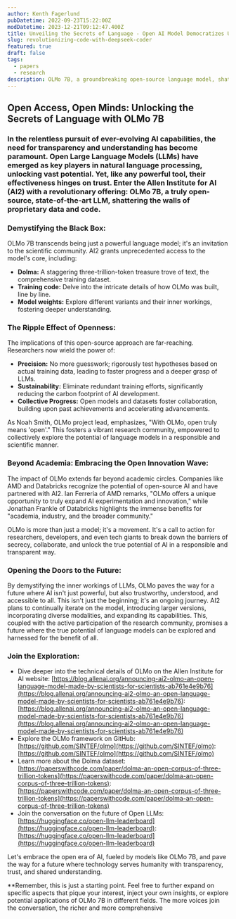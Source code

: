 ```yaml
---
author: Kenth Fagerlund
pubDatetime: 2022-09-23T15:22:00Z
modDatetime: 2023-12-21T09:12:47.400Z
title: Unveiling the Secrets of Language - Open AI Model Democratizes Understanding of Powerful Technology
slug: revolutionizing-code-with-deepseek-coder
featured: true
draft: false
tags:
  - papers
  - research
description: OLMo 7B, a groundbreaking open-source language model, shatters the black box of AI, empowering researchers and developers to delve into its inner workings for faster progress, transparency, and responsible innovation. Join the open-source movement and be a part of shaping the future of language models!
---
```


## Open Access, Open Minds: Unlocking the Secrets of Language with OLMo 7B

### In the relentless pursuit of ever-evolving AI capabilities, the need for transparency and understanding has become paramount. Open Large Language Models (LLMs) have emerged as key players in natural language processing, unlocking vast potential. Yet, like any powerful tool, their effectiveness hinges on trust. Enter the Allen Institute for AI (AI2) with a revolutionary offering: **OLMo 7B, a truly open-source, state-of-the-art LLM, shattering the walls of proprietary data and code.**

### Demystifying the Black Box:

OLMo 7B transcends being just a powerful language model; it's an invitation to the scientific community. AI2 grants unprecedented access to the model's core, including:

- **Dolma:** A staggering three-trillion-token treasure trove of text, the comprehensive training dataset.
- **Training code:** Delve into the intricate details of how OLMo was built, line by line.
- **Model weights:** Explore different variants and their inner workings, fostering deeper understanding.

### The Ripple Effect of Openness:

The implications of this open-source approach are far-reaching. Researchers now wield the power of:

- **Precision:** No more guesswork; rigorously test hypotheses based on actual training data, leading to faster progress and a deeper grasp of LLMs.
- **Sustainability:** Eliminate redundant training efforts, significantly reducing the carbon footprint of AI development.
- **Collective Progress:** Open models and datasets foster collaboration, building upon past achievements and accelerating advancements.

As Noah Smith, OLMo project lead, emphasizes, "With OLMo, open truly means 'open'." This fosters a vibrant research community, empowered to collectively explore the potential of language models in a responsible and scientific manner.

### Beyond Academia: Embracing the Open Innovation Wave:

The impact of OLMo extends far beyond academic circles. Companies like AMD and Databricks recognize the potential of open-source AI and have partnered with AI2. Ian Ferreria of AMD remarks, "OLMo offers a unique opportunity to truly expand AI experimentation and innovation," while Jonathan Frankle of Databricks highlights the immense benefits for "academia, industry, and the broader community."

OLMo is more than just a model; it's a movement. It's a call to action for researchers, developers, and even tech giants to break down the barriers of secrecy, collaborate, and unlock the true potential of AI in a responsible and transparent way.

### Opening the Doors to the Future:

By demystifying the inner workings of LLMs, OLMo paves the way for a future where AI isn't just powerful, but also trustworthy, understood, and accessible to all. This isn't just the beginning; it's an ongoing journey. AI2 plans to continually iterate on the model, introducing larger versions, incorporating diverse modalities, and expanding its capabilities. This, coupled with the active participation of the research community, promises a future where the true potential of language models can be explored and harnessed for the benefit of all.

### Join the Exploration:

- Dive deeper into the technical details of OLMo on the Allen Institute for AI website: [https://blog.allenai.org/announcing-ai2-olmo-an-open-language-model-made-by-scientists-for-scientists-ab761e4e9b76](https://blog.allenai.org/announcing-ai2-olmo-an-open-language-model-made-by-scientists-for-scientists-ab761e4e9b76): [https://blog.allenai.org/announcing-ai2-olmo-an-open-language-model-made-by-scientists-for-scientists-ab761e4e9b76](https://blog.allenai.org/announcing-ai2-olmo-an-open-language-model-made-by-scientists-for-scientists-ab761e4e9b76)
- Explore the OLMo framework on GitHub: [https://github.com/SINTEF/olmo](https://github.com/SINTEF/olmo): [https://github.com/SINTEF/olmo](https://github.com/SINTEF/olmo)
- Learn more about the Dolma dataset: [https://paperswithcode.com/paper/dolma-an-open-corpus-of-three-trillion-tokens](https://paperswithcode.com/paper/dolma-an-open-corpus-of-three-trillion-tokens): [https://paperswithcode.com/paper/dolma-an-open-corpus-of-three-trillion-tokens](https://paperswithcode.com/paper/dolma-an-open-corpus-of-three-trillion-tokens)
- Join the conversation on the future of Open LLMs: [https://huggingface.co/open-llm-leaderboard](https://huggingface.co/open-llm-leaderboard): [https://huggingface.co/open-llm-leaderboard](https://huggingface.co/open-llm-leaderboard)

Let's embrace the open era of AI, fueled by models like OLMo 7B, and pave the way for a future where technology serves humanity with transparency, trust, and shared understanding.

\*\*Remember, this is just a starting point. Feel free to further expand on specific aspects that pique your interest, inject your own insights, or explore potential applications of OLMo 7B in different fields. The more voices join the conversation, the richer and more comprehensive
